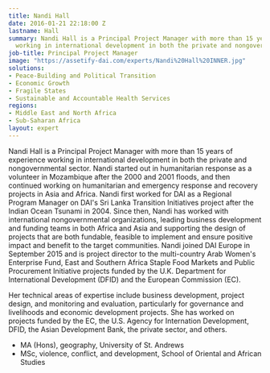 ```yaml
---
title: Nandi Hall
date: 2016-01-21 22:18:00 Z
lastname: Hall
summary: Nandi Hall is a Principal Project Manager with more than 15 years of experience
  working in international development in both the private and nongovernmental sector.
job-title: Principal Project Manager
image: "https://assetify-dai.com/experts/Nandi%20Hall%20INNER.jpg"
solutions:
- Peace-Building and Political Transition
- Economic Growth
- Fragile States
- Sustainable and Accountable Health Services
regions:
- Middle East and North Africa
- Sub-Saharan Africa
layout: expert
---
```


Nandi Hall is a Principal Project Manager with more than 15 years of experience working in international development in both the private and nongovernmental sector. Nandi started out in humanitarian response as a volunteer in Mozambique after the 2000 and 2001 floods, and then continued working on humanitarian and emergency response and recovery projects in Asia and Africa. Nandi first worked for DAI as a Regional Program Manager on DAI's Sri Lanka Transition Initiatives project after the Indian Ocean Tsunami in 2004. Since then, Nandi has worked with international nongovernmental organizations, leading business development and funding teams in both Africa and Asia and supporting the design of projects that are both fundable, feasible to implement and ensure positive impact and benefit to the target communities. Nandi joined DAI Europe in September 2015 and is project director to the multi-country Arab Women's Enterprise Fund, East and Southern Africa Staple Food Markets and Public Procurement Initiative projects funded by the U.K. Department for International Development (DFID) and the European Commission (EC).

Her technical areas of expertise include business development, project design, and monitoring and evaluation, particularly for governance and livelihoods and economic development projects. She has worked on projects funded by the EC, the U.S. Agency for Internation Development, DFID, the Asian Development Bank, the private sector, and others.

* MA (Hons), geography, University of St. Andrews
* MSc, violence, conflict, and development, School of Oriental and African Studies
